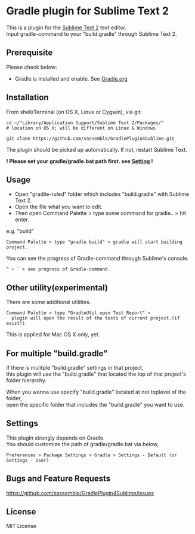 # Gradle plugin for Sublime Text 2

This is a plugin for the [Sublime Text 2](http://www.sublimetext.com/) text editor.   
Input gradle-command to your "build.gradle" through Sublime Text 2.


## Prerequisite
Please check below:  
* Gradle is installed and enable. See [Gradle.org](http://gradle.org/)


## Installation
From shell/Terminal (on OS X, Linux or Cygwin), via git:  

    cd ~/"Library/Application Support/Sublime Text 2/Packages/" 
    # location on OS X; will be different on Linux & Windows
    
    git clone https://github.com/sassembla/GradlePlugin4Sublime.git
    
The plugin should be picked up automatically. If not, restart Sublime Text.

**! Please set your gradle/gradle.bat path first. see [Setting](#setting) !**

## Usage
* Open "gradlie-ruled" folder which includes "build.gradle" with Sublime Text 2.
* Open the file what you want to edit.
* Then open Command Palette > type some command for gradle.. > hit enter.

e.g. "build"
    
	Command Palette > type "gradle build" > gradle will start building project.

You can see the progress of Gradle-command through Sublime's console.

	^ + ` > see progress of Gradle-command.

## Other utility(experimental)
There are some additional utilities.

	Command Palette > type "GradleUtil open Test Report" >   
	  plugin will open the result of the tests of current project.(if exist!)
	
This is applied for Mac OS X only, yet.



## For multiple "build.gradle"
If there is mulitple "build.gradle" settings in that project,   
this plugin will use the "build.gradle" that located the top of that 
project's folder hierarchy.  

When you wanna use specify "build.gradle" located at not toplevel of the folder,   
open the specific folder that includes the "build.gradle" you want to use.



## Settings
This plugin strongly depends on Gradle.  
You should customize the path of gradle/gradle.bat via below,

`Preferences > Package Settings > Gradle > Settings - Default (or Settings - User)`



## Bugs and Feature Requests

<https://github.com/sassembla/GradlePlugin4Sublime/issues>


## License

MIT License
